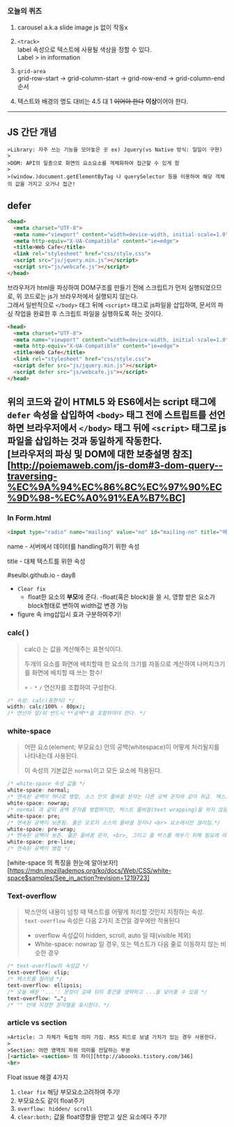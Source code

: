 ### 오늘의 퀴즈
1) carousel a.k.a slide image js 없이 작동x   
3) `<track>`    
label 속성으로 텍스트에 사용될 색상을 정할 수 있다.   
Label > in information   
5) `grid-area`   
grid-row-start -> grid-column-start -> grid-row-end -> grid-column-end 순서  

 

6) 텍스트와 배경의 명도 대비는 4.5 대 1 ~~이어야 한다~~ **이상**이어야 한다.   
---
## JS 간단 개념 
```
>Library: 자주 쓰는 기능을 모아놓은 곳 ex) Jquery(vs Native 방식: 일일이 구현)
>
>DOM: API의 일종으로 화면의 요소요소를 객체화하여 접근할 수 있게 함
>
>(window.)document.getElementByTag 나 querySelector 등을 이용하여 해당 객체의 값을 가지고 오거나 접근!
```
## defer
```html
<head>
  <meta charset="UTF-8">
  <meta name="viewport" content="width=device-width, initial-scale=1.0">
  <meta http-equiv="X-UA-Compatible" content="ie=edge">
  <title>Web Cafe</title>
  <link rel="stylesheet" href="css/style.css">
  <script src="js/jquery.min.js"></script>
  <script src="js/webcafe.js"></script>
</head>
```
 브라우저가 html을 파싱하여  DOM구조를 만들기 전에 스크립트가 먼저 실행되었으므로, 위 코드로는  js가 브라우저에서 실행되지 않는다.    
그래서 일반적으로 `</body>` 태그 뒤에 `<script>` 태그로 js파일을 삽입하여, 문서의 파싱 작업을 완료한 후 스크립트 파일을 실행하도록 하는 것이다.  <br>
```Html
<head>
  <meta charset="UTF-8">
  <meta name="viewport" content="width=device-width, initial-scale=1.0">
  <meta http-equiv="X-UA-Compatible" content="ie=edge">
  <title>Web Cafe</title>
  <link rel="stylesheet" href="css/style.css">
  <script defer src="js/jquery.min.js"></script>
  <script defer src="js/webcafe.js"></script>
</head>
```
위의 코드와 같이 HTML5 와 ES6에서는 script 태그에 `defer` 속성을 삽입하여 `<body>` 태그 전에 스트립트를 선언하면 브라우저에서 `</body>` 태그 뒤에 `<script>` 태그로 js파일을 삽입하는 것과 동일하게 작동한다.   <br>
[브라우저의 파싱 및 DOM에 대한 보충설명 참조]<br>[http://poiemaweb.com/js-dom#3-dom-query--traversing-%EC%9A%94%EC%86%8C%EC%97%90%EC%9D%98-%EC%A0%91%EA%B7%BC]
---



### In Form.html

```html
<input type="radio" name="mailing" value="no" id="mailing-no" title="메일링 리스트에 가입여부">
```

name - 서버에서 데이터를 handling하기 위한 속성

title - 대체 텍스트를 위한 속성

#seulbi.github.io - day8<br>

- `Clear fix `<br>
    - float한 요소의 **부모**에 준다.
      -float(혹은 block)을 쓸 시, 영향 받은 요소가 block형태로 변하여 width값 변경 가능
- figure 속 img삽입시 효과 구분하여주기!
  <br>
### calc( )  
> calc() 는 값을 계산해주는 표현식이다. 
>
> 두개의 요소를 화면에 배치할때 한 요소의 크기를 자동으로 계산하여 나머지크기를 화면에 배치할 때 쓰는 함수!
>
> `+` `-` `*` `/` 연산자를 조합하여 구성한다.   
```Css
/* 속성: calc(표현식) */
width: calc(100% - 80px);
/* 연산자 앞/뒤 반드시 **공백**을 포함하여야 한다. */
```

### white-space   
> 어떤 요소(element; 부모요소) 안의 공백(whitespace)이 어떻게 처리될지를 나타내는데 사용된다.   
>
> 이 속성의 기본값은 `normal`이고 모든 요소에 적용된다.   <br>
```css
/* white-space 속성 값들 */
white-space: normal;   
/* 연속된 공백이 하나로 병합, 소스 안의 줄바꿈 문자는 다른 공백 문자와 같이 취급. 텍스트 줄바꿈 o */   
white-space: nowrap;  
/* normal 과 같이 공백 문자를 병합하지만, 텍스트 줄바꿈(text wrapping)을 하지 않음.*/
white-space: pre;   
/* 연속된 공백이 보존됨. 줄은 오로지 소스의 줄바꿈 문자나 <br> 요소에서만 끊어짐.*/   
white-space: pre-wrap;   
/* 연속된 공백이 보존. 줄은 줄바꿈 문자, <br>, 그리고 줄 박스를 채우기 위해 필요에 따라 끊어짐.*/   
white-space: pre-line;   
/* 연속된 공백이 병합 */
```
[white-space 의 특징을 한눈에 알아보자!]<br>[https://mdn.mozillademos.org/ko/docs/Web/CSS/white-space$samples/See_in_action?revision=1219723]
<br>
### Text-overflow
> 박스안의 내용이 넘칭 때 텍스트를 어떻게 처리할 것인지 지정하는 속성.  
> `text-overflow` 속성은 다음 2가지 조건일 경우에만 적용된다    
> - overflow 속성값이 hidden, scroll, auto 일 때(visible 제외)   
> - White-space: nowrap 일 경우, 또는 텍스트가 다음 줄로 이동하지 않는 비슷한 경우    
```Css
/* text-overflow의 속성값 */
text-overflow: clip;
/* 텍스트를 잘라냄 */
text-overflow: ellipsis;
/* 오늘 배운 '...': 문장이 길때 뒤의 중간을 생략하고 ...을 넣어줄 수 있음 */
text-overflow: "…";
/* "" 안에 지정한 문자열을 표시한다. */
```

### article vs section ###
```html
>Article: 그 자체가 독립적 의미 가짐. RSS 피드로 보낼 가치가 있는 경우 사용한다.
>
>Section: 어떤 영역의 하위 의미를 전달하는 부분
[<article> <section> 의 차이][http://aboooks.tistory.com/346]
<br>
```
Float issue 해결 4가지
1. `clear fix` 해당 부모요소고려하여 주기!
2. 부모요소도 같이 float주기
3. `overflow: hidden/ scroll`
4. `clear:both;` 값을 float영향을 안받고 싶은 요소에다 주기!